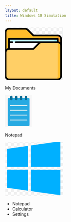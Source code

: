 ```yaml
---
layout: default
title: Windows 10 Simulation
---
```


<div id="desktop">
    <!-- Example Desktop Icon -->
    <div class="desktop-icon">
        <img src="assets/folder-icon.png" alt="Folder">
        <p>My Documents</p>
    </div>
    <div class="desktop-icon">
        <img src="assets/notepad-icon.png" alt="Notepad">
        <p>Notepad</p>
    </div>
</div>

<div id="taskbar">
    <div id="start-button">
        <img src="assets/start-icon.png" alt="Start">
    </div>
    <div id="open-windows"></div>
</div>

<div id="start-menu">
    <ul>
        <li>Notepad</li>
        <li>Calculator</li>
        <li>Settings</li>
    </ul>
</div>

<script src="script.js"></script>
